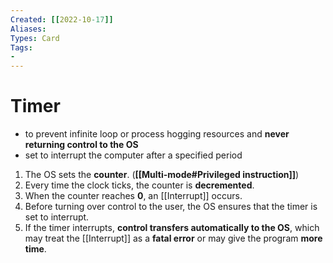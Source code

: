 ```yaml
---
Created: [[2022-10-17]]
Aliases: 
Types: Card
Tags: 
- 
---
```

# Timer
-  to prevent infinite loop or process hogging resources and **never returning control to the OS**
- set to interrupt the computer after a specified period

1. The OS sets the **counter**. (**[[Multi-mode#Privileged instruction]]**)
2. Every time the clock ticks, the counter is **decremented**. 
3. When the counter reaches **0**, an [[Interrupt]] occurs.
4. Before turning over control to the user, the OS ensures that the timer is set to interrupt.
5. If the timer interrupts, **control transfers automatically to the OS**, which may treat the [[Interrupt]] as a **fatal error** or may give the program **more time**.
